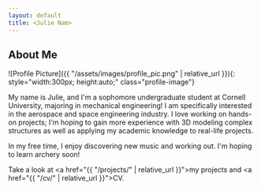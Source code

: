 ```yaml
---
layout: default
title: <Julie Nam>
---
```


## About Me


![Profile Picture]({{ "/assets/images/profile_pic.png" | relative_url }}){: style="width:300px; height:auto;" class="profile-image"}

 
My name is Julie, and I'm a sophomore undergraduate student at Cornell University, majoring in mechanical engineering! I am specifically interested in the aerospace and space engineering industry. I love working on hands-on projects; I'm hoping to gain more experience with 3D modeling complex structures as well as applying my academic knowledge to real-life projects.

In my free time, I enjoy discovering new music and working out. I'm hoping to learn archery soon!

Take a look at <a href="{{ "/projects/" | relative_url }}">my projects</a> and <a href="{{ "/cv/" | relative_url }}">CV</a>.
